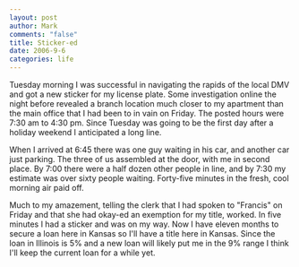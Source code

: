 ```yaml
--- 
layout: post
author: Mark
comments: "false"
title: Sticker-ed
date: 2006-9-6
categories: life
---
```

Tuesday morning I was successful in navigating the rapids of the local DMV and got a new sticker for my license plate. Some investigation online the night before revealed a branch location much closer to my apartment than the main office that I had been to in vain on Friday. The posted hours were 7:30 am to 4:30 pm. Since Tuesday was going to be the first day after a holiday weekend I anticipated a long line.

When I arrived at 6:45 there was one guy waiting in his car, and another car just parking. The three of us assembled at the door, with me in second place. By 7:00 there were a half dozen other people in line, and by 7:30 my estimate was over sixty people waiting. Forty-five minutes in the fresh, cool morning air paid off.

Much to my amazement, telling the clerk that I had spoken to "Francis" on Friday and that she had okay-ed an exemption for my title, worked. In five minutes I had a sticker and was on my way. Now I have eleven months to secure a loan here in Kansas so I'll have a title here in Kansas. Since the loan in Illinois is 5% and a new loan will likely put me in the 9% range I think I'll keep the current loan for a while yet.
